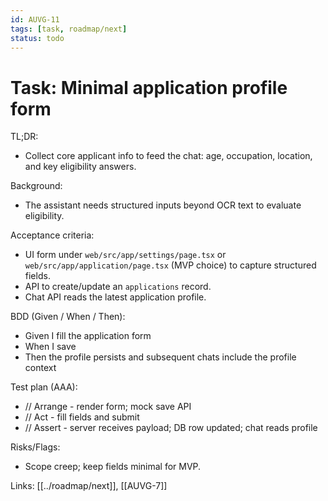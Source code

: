 ```yaml
---
id: AUVG-11
tags: [task, roadmap/next]
status: todo
---
```

# Task: Minimal application profile form

TL;DR:
- Collect core applicant info to feed the chat: age, occupation, location, and key eligibility answers.

Background:
- The assistant needs structured inputs beyond OCR text to evaluate eligibility.

Acceptance criteria:
- UI form under `web/src/app/settings/page.tsx` or `web/src/app/application/page.tsx` (MVP choice) to capture structured fields.
- API to create/update an `applications` record.
- Chat API reads the latest application profile.

BDD (Given / When / Then):
- Given I fill the application form
- When I save
- Then the profile persists and subsequent chats include the profile context

Test plan (AAA):
- // Arrange - render form; mock save API
- // Act - fill fields and submit
- // Assert - server receives payload; DB row updated; chat reads profile

Risks/Flags:
- Scope creep; keep fields minimal for MVP.

Links: [[../roadmap/next]], [[AUVG-7]]


